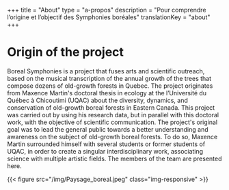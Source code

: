 +++
title = "About"
type = "a-propos"
description =  "Pour comprendre l’origine et l’objectif des Symphonies boréales"
translationKey = "about"
+++

# Origin of the project 

Boreal Symphonies is a project that fuses arts and scientific outreach, based on the musical transcription of the annual growth of the trees that compose dozens of old-growth forests in Quebec. The project originates from Maxence Martin's doctoral thesis in ecology at the l’Université du Québec à Chicoutimi (UQAC) about the diversity, dynamics, and conservation of old-growth boreal forests in Eastern Canada. This project was carried out by using his research data, but in parallel with this doctoral work, with the objective of scientific communication. The project's original goal was to lead the general public towards a better understanding and awareness on the subject of old-growth boreal forests. To do so, Maxence Martin surrounded himself with several students or former students of UQAC, in order to create a singular interdisciplinary work, associating science with multiple artistic fields. The members of the team are presented here.


{{< figure src="/img/Paysage_boreal.jpeg" class="img-responsive" >}}


